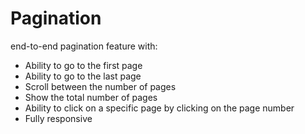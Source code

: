 # Pagination

end-to-end pagination feature with:

- Ability to go to the first page
- Ability to go to the last page
- Scroll between the number of pages
- Show the total number of pages
- Ability to click on a specific page by clicking on the page number
- Fully responsive